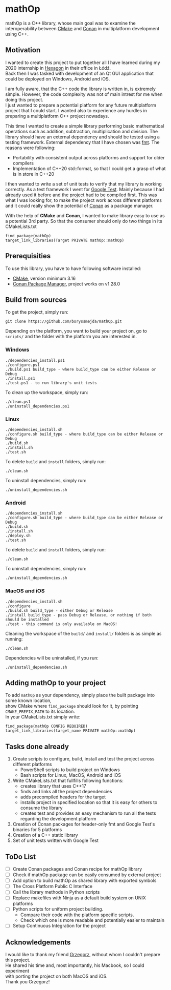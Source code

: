 # mathOp
mathOp is a C++ library, whose main goal was to examine the interoperability between [CMake](https://cmake.org/) and [Conan](https://conan.io/) in multiplatform development using C++.

## Motivation
I wanted to create this project to put together all I have learned during my 2020 internship in [Hexagon](https://hexagon.com/)
in their office in Łódź.</br>
Back then I was tasked with development of an Qt GUI application that could be deployed on Windows,
Android and iOS.</br>

I am fully aware, that the C++ code the library is written in, is extremely simple. However, the code complexity was not
of main intrest for me when doing this project.</br>
I just wanted to prepare a potential platform for any future multiplatform project
that I could start. I wanted also to experience any hurdles in preparing a multiplatform C++ project nowadays.</br>

This time I wanted to create a simple library performing basic mathematical operations such as addition, subtraction, multiplication
and division. The library should have an external dependency and should be tested using a testing framework.
External dependency that I have chosen was [fmt](https://github.com/fmtlib/fmt).
The reasons were following:
* Portability with consistent output across platforms and support for older compilers
* Implementation of C++20 std::format, so that I could get a grasp of what is in store in C++20

I then wanted to write a set of unit tests to verify that my library is working correctly. As a test framework I went for
[Google Test](https://github.com/google/googletest). Mainly because I had already used it before and the project had to be
compiled first. This was what I was looking for, to make the project work across different platforms and it could really show
the potential of [Conan](https://conan.io/) as a package manager.

With the help of **CMake** and **Conan**, I wanted to make library easy to use as a potential 3rd party.
So that the consumer should only do two things in its CMakeLists.txt
```
find_package(mathOp)
target_link_libraries(Target PRIVATE mathOp::mathOp)
```

## Prerequisities
To use this library, you have to have following software installed:
- [CMake](https://cmake.org/), version minimum 3.16
- [Conan Package Manager](https://conan.io/), project works on v1.28.0

## Build from sources
To get the project, simply run:
```
git clone https://github.com/boryssmejda/mathOp.git
```
Depending on the platform, you want to build your project on, go to `scripts/` and the folder with
the platform you are interested in.

### Windows
```
./dependencies_install.ps1
./configure.ps1
./build.ps1 build_type - where build_type can be either Release or Debug
./install.ps1
./test.ps1 - to run library's unit tests
```
To clean up the workspace, simply run:</br>
```
./clean.ps1
./uninstall_dependencies.ps1
```

### Linux
```
./dependencies_install.sh
./configure.sh build_type - where build_type can be either Release or Debug
./build.sh
./install.sh
./test.sh
```
To delete `build` and `install` folders, simply run:
```
./clean.sh
```
To uninstall dependencies, simply run:
```
./uninstall_dependencies.sh
```

### Android
```
./dependencies_install.sh
./configure.sh build_type - where build_type can be either Release or Debug
./build.sh
./install.sh
./deploy.sh
./test.sh
```
To delete `build` and `install` folders, simply run:
```
./clean.sh
```
To uninstall dependencies, simply run:
```
./uninstall_dependencies.sh
```

### MacOS and iOS
```
./dependencies_install.sh
./configure
./build.sh build_type - either Debug or Release
./install build_type - pass Debug or Release, or nothing if both should be installed
./test - this command is only available on MacOS!
```
Cleaning the workspace of the `build/` and `install/` folders is as simple as running:
```
./clean.sh
```
Dependencies will be uninstalled, if you run:
```
./uninstall_dependencies.sh
```

## Adding mathOp to your project
To add `mathOp` as your dependency, simply place the built package into some known location,</br>
show CMake where `find_package` should look for it, by pointing `CMAKE_PREFIX_PATH` to its location.</br>
In your CMakeLists.txt simply write:
```
find_package(mathOp CONFIG REQUIRED)
target_link_libraries(target_name PRIVATE mathOp::mathOp)
```

## Tasks done already
1. Create scripts to configure, build, install and test the project across different platforms
   - PowerShell scripts to build project on Windows
   - Bash scripts for Linux, MacOS, Android and iOS
2. Write CMakeLists.txt that fullfills following functions:
   - creates library that uses C++17
   - finds and links all the project dependencies
   - adds precompiled headers for the target
   - installs project in specified location so that it is easy for others to consume the library
   - creates test and provides an easy mechanism to run all the tests regarding the development platform
3. Creation of Conan packages for header-only fmt and Google Test's binaries for 5 platforms
4. Creation of a C++ static library
5. Set of unit tests written with Google Test

## ToDo List
- [ ] Create Conan packages and Conan recipe for mathOp library
- [ ] Check if mathOp package can be easily consumed by external project
- [ ] Add option to build mathOp as shared library with exported symbols
- [ ] The Cross Platform Public C Interface
- [ ] Call the library methods in Python scripts
- [ ] Replace makefiles with Ninja as a default build system on UNIX platforms
- [ ] Python scripts for uniform project building.
    - Compare their code with the platform specific scripts.
    - Check which one is more readable and potentially easier to maintain
- [ ] Setup Continuous Integration for the project

## Acknowledgements
I would like to thank my friend [Grzegorz](https://github.com/Greg-Skowronski),
without whom I couldn't prepare this project.</br>
He shared his time and, most importantly, his Macbook, so I could experiment</br>
with porting the project on both MacOS and iOS.</br>
Thank you Grzegorz!
